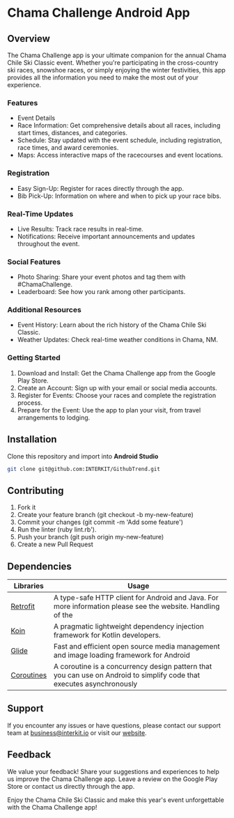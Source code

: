 # Chama Challenge Android App
## Overview
The Chama Challenge app is your ultimate companion for the annual Chama Chile Ski Classic event. Whether you're participating in the cross-country ski races, snowshoe races, or simply enjoying the winter festivities, this app provides all the information you need to make the most out of your experience.

### Features
- Event Details
- Race Information: Get comprehensive details about all races, including start times, distances, and categories.
- Schedule: Stay updated with the event schedule, including registration, race times, and award ceremonies.
- Maps: Access interactive maps of the racecourses and event locations.

### Registration
- Easy Sign-Up: Register for races directly through the app.
- Bib Pick-Up: Information on where and when to pick up your race bibs.

### Real-Time Updates
- Live Results: Track race results in real-time.
- Notifications: Receive important announcements and updates throughout the event.

### Social Features
- Photo Sharing: Share your event photos and tag them with #ChamaChallenge.
- Leaderboard: See how you rank among other participants.

### Additional Resources
- Event History: Learn about the rich history of the Chama Chile Ski Classic.
- Weather Updates: Check real-time weather conditions in Chama, NM.

### Getting Started
1. Download and Install: Get the Chama Challenge app from the Google Play Store.
2. Create an Account: Sign up with your email or social media accounts.
3. Register for Events: Choose your races and complete the registration process.
4. Prepare for the Event: Use the app to plan your visit, from travel arrangements to lodging.

## Installation
Clone this repository and import into **Android Studio**
```bash
git clone git@github.com:INTERKIT/GithubTrend.git
```

## Contributing
1. Fork it
2. Create your feature branch (git checkout -b my-new-feature)
3. Commit your changes (git commit -m 'Add some feature')
4. Run the linter (ruby lint.rb').
5. Push your branch (git push origin my-new-feature)
6. Create a new Pull Request

## Dependencies
|Libraries| Usage |
|--|--|
|[Retrofit](https://square.github.io/retrofit/)| A type-safe HTTP client for Android and Java. For more information please see the website. Handling of the |
|[Koin](https://github.com/InsertKoinIO/koin-getting-started/blob/main/README.md)|A pragmatic lightweight dependency injection framework for Kotlin developers.|
|[Glide](https://github.com/bumptech/glide/blob/master/README.md)| Fast and efficient open source media management and image loading framework for Android |
|[Coroutines](https://developer.android.com/kotlin/coroutines)| A coroutine is a concurrency design pattern that you can use on Android to simplify code that executes asynchronously |


## Support
If you encounter any issues or have questions, please contact our support team at business@interkit.io or visit our [website](https://www.interkit.io/).

## Feedback
We value your feedback! Share your suggestions and experiences to help us improve the Chama Challenge app. Leave a review on the Google Play Store or contact us directly through the app.

Enjoy the Chama Chile Ski Classic and make this year's event unforgettable with the Chama Challenge app!
